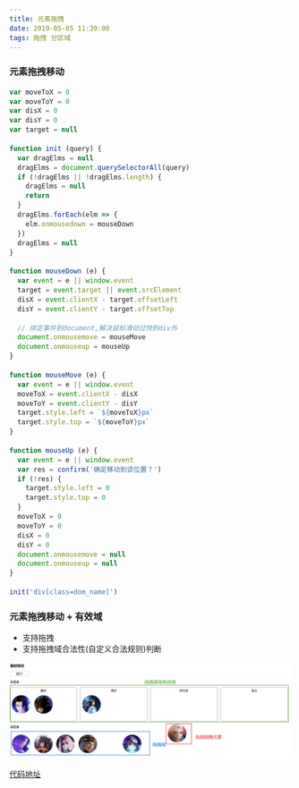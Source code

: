 ```yaml
---
title: 元素拖拽
date: 2019-05-05 11:39:00
tags: 拖拽 分区域
---
```


### 元素拖拽移动

``` js
var moveToX = 0
var moveToY = 0
var disX = 0
var disY = 0
var target = null

function init (query) {
  var dragElms = null
  dragElms = document.querySelectorAll(query)
  if (!dragElms || !dragElms.length) {
    dragElms = null
    return
  }
  dragElms.forEach(elm => {
    elm.onmousedown = mouseDown
  })
  dragElms = null
}

function mouseDown (e) {
  var event = e || window.event
  target = event.target || event.srcElement
  disX = event.clientX - target.offsetLeft
  disY = event.clientY - target.offsetTop

  // 绑定事件到document,解决鼠标滑动过快到div外
  document.onmousemove = mouseMove
  document.onmouseup = mouseUp
}

function mouseMove (e) {
  var event = e || window.event
  moveToX = event.clientX - disX
  moveToY = event.clientY - disY
  target.style.left = `${moveToX}px`
  target.style.top = `${moveToY}px`
}

function mouseUp (e) {
  var event = e || window.event
  var res = confirm('确定移动到该位置？')
  if (!res) {
    target.style.left = 0
    target.style.top = 0
  }
  moveToX = 0
  moveToY = 0
  disX = 0
  disY = 0
  document.onmousemove = null
  document.onmouseup = null
}

init('div[class=dom_name]')
```
### 元素拖拽移动 + 有效域
- 支持拖拽
- 支持拖拽域合法性(自定义合法规则)判断

![image](https://github.com/xiaowao/blog/blob/master/source/images/content/drag_1.png)

[代码地址](https://github.com/xiaowao/common-lib/tree/master/src/drag)